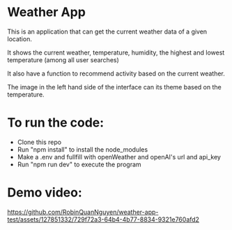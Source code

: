 # Weather App
This is an application that can get the current weather data of a given location. 

It shows the current weather, temperature, humidity, the highest and lowest temperature  (among all user searches)

It also have a function to recommend activity based on the current weather.

The image in the left hand side of the interface can its theme based on the temperature.

# To run the code:
- Clone this repo
- Run "npm install" to install the node_modules
- Make a .env and fullfill with openWeather and openAI's url and api_key
- Run "npm run dev" to execute the program

# Demo video:


https://github.com/RobinQuanNguyen/weather-app-test/assets/127851332/729f72a3-64b4-4b77-8834-9321e760afd2

